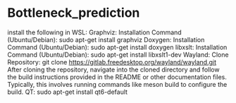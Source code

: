 # Bottleneck_prediction

install the following in WSL:
Graphviz:
Installation Command (Ubuntu/Debian): sudo apt-get install graphviz
Doxygen:
Installation Command (Ubuntu/Debian): sudo apt-get install doxygen
libxslt:
Installation Command (Ubuntu/Debian): sudo apt-get install libxslt1-dev
Wayland:
Clone Repository: git clone https://gitlab.freedesktop.org/wayland/wayland.git
After cloning the repository, navigate into the cloned directory and follow the build instructions provided in the README or other documentation files. Typically, this involves running commands like meson build to configure the build.
QT:
sudo apt-get install qt6-default